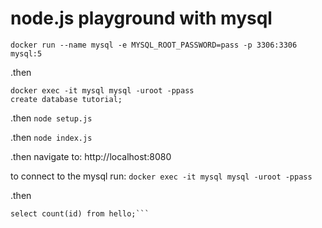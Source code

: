 node.js playground with mysql
===
```docker run --name mysql -e MYSQL_ROOT_PASSWORD=pass -p 3306:3306 mysql:5```

.then
```
docker exec -it mysql mysql -uroot -ppass
create database tutorial;
```

.then
```node setup.js```

.then
```node index.js```

.then navigate to: http://localhost:8080


to connect to the mysql run:
```docker exec -it mysql mysql -uroot -ppass```

.then
```use tutorial;
select count(id) from hello;```
